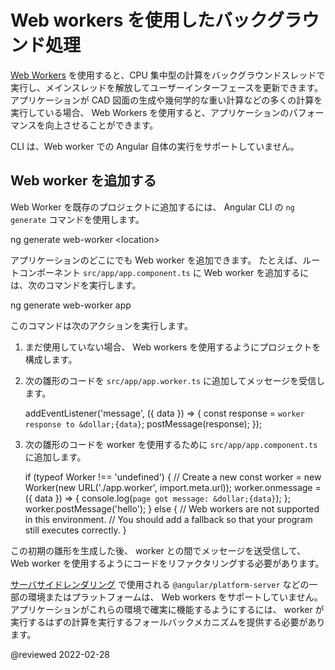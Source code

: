 # Web workers を使用したバックグラウンド処理

[Web Workers](https://developer.mozilla.org/ja/docs/Web/API/Web_Workers_API) を使用すると、CPU 集中型の計算をバックグラウンドスレッドで実行し、メインスレッドを解放してユーザーインターフェースを更新できます。
アプリケーションが CAD 図面の生成や幾何学的な重い計算などの多くの計算を実行している場合、 Web Workers を使用すると、アプリケーションのパフォーマンスを向上させることができます。

<div class="alert is-helpful">

CLI は、Web worker での Angular 自体の実行をサポートしていません。

</div>

## Web worker を追加する

Web Worker を既存のプロジェクトに追加するには、 Angular CLI の `ng generate` コマンドを使用します。

<code-example format="shell" language="shell">

ng generate web-worker &lt;location&gt;

</code-example>

アプリケーションのどこにでも Web worker を追加できます。
たとえば、ルートコンポーネント `src/app/app.component.ts` に Web worker を追加するには、次のコマンドを実行します。

<code-example format="shell" language="shell">

ng generate web-worker app

</code-example>

このコマンドは次のアクションを実行します。

1.  まだ使用していない場合、 Web workers を使用するようにプロジェクトを構成します。
1.  次の雛形のコードを `src/app/app.worker.ts` に追加してメッセージを受信します。

    <code-example language="typescript" header="src/app/app.worker.ts">

    addEventListener('message', ({ data }) =&gt; {
      const response = `worker response to &dollar;{data}`;
      postMessage(response);
    });

    </code-example>

1.  次の雛形のコードを worker を使用するために `src/app/app.component.ts` に追加します。

    <code-example language="typescript" header="src/app/app.component.ts">

    if (typeof Worker !== 'undefined') {
      // Create a new
      const worker = new Worker(new URL('./app.worker', import.meta.url));
      worker.onmessage = ({ data }) =&gt; {
        console.log(`page got message: &dollar;{data}`);
      };
      worker.postMessage('hello');
    } else {
      // Web workers are not supported in this environment.
      // You should add a fallback so that your program still executes correctly.
    }

    </code-example>

この初期の雛形を生成した後、 worker との間でメッセージを送受信して、 Web worker を使用するようにコードをリファクタリングする必要があります。

<div class="alert is-important">

[サーバサイドレンダリング](guide/universal) で使用される `@angular/platform-server` などの一部の環境またはプラットフォームは、 Web workers をサポートしていません。 
アプリケーションがこれらの環境で確実に機能するようにするには、 worker が実行するはずの計算を実行するフォールバックメカニズムを提供する必要があります。

</div>

<!-- links -->

<!-- external links -->

<!-- end links -->

@reviewed 2022-02-28
